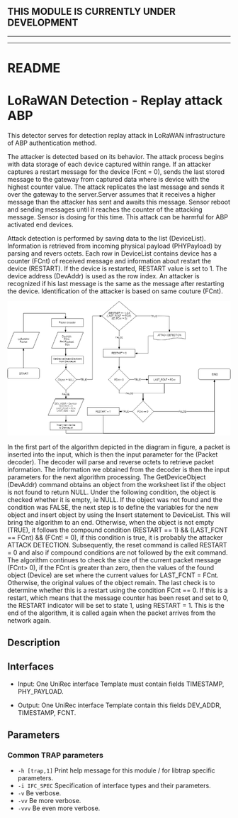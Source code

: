 ## THIS MODULE IS CURRENTLY UNDER DEVELOPMENT
---

---
# README
# LoRaWAN Detection - Replay attack ABP
This detector serves for detection replay attack in LoRaWAN infrastructure of ABP authentication method.

The attacker is detected based on its behavior. The attack process begins with data storage of each device captured within range. If an attacker captures a restart message for the device (Fcnt = 0), sends the last stored message to the gateway from captured data where is device with the highest counter value. The attack replicates the last message and sends it over the gateway to the server.Server assumes that it receives a higher message than the attacker has sent and awaits this message. Sensor reboot and sending messages until it reaches the counter of the attacking message. Sensor is dosing for this time. This attack can be harmful for ABP activated end devices.

Attack detection is performed by saving data to the list (DeviceList). Information is retrieved from incoming physical payload (PHYPayload) by parsing and revers octets. Each row in DeviceList contains device has a counter (FCnt) of received message and information about restart the device (RESTART). If the device is restarted, RESTART value is set to 1. The device address (DevAddr) is used as the row index. An attacker is recognized if his last message is the same as the message after restarting the device. Identification of the attacker is based on same couture (FCnt).

![alt text](https://github.com/gre0071/lora_detector_replay_attack/blob/master/al_replay_attack.png)

In the first part of the algorithm depicted in the diagram in figure, a packet is inserted into the input, which is then the input parameter for the (Packet decoder). The decoder will parse and reverse octets to retrieve packet information. The information we obtained from the decoder is then the input parameters for the next algorithm processing. The GetDeviceObject (DevAddr) command obtains an object from the worksheet list if the object is not found to return NULL. Under the following condition, the object is checked whether it is empty, ie NULL. If the object was not found and the condition was FALSE, the next step is to define the variables for the new object and insert object by using the Insert statement to DeviceList. This will bring the algorithm to an end. Otherwise, when the object is not empty (TRUE), it follows the compound condition (RESTART == 1) && (LAST_FCNT == FCnt) && (FCnt! = 0), if this condition is true, it is probably the attacker ATTACK DETECTION. Subsequently, the reset command is called RESTART = 0 and also if compound conditions are not followed by the exit command. The algorithm continues to check the size of the current packet message (FCnt> 0), if the FCnt is greater than zero, then the values of the found object (Device) are set where the current values for LAST_FCNT = FCnt. Otherwise, the original values of the object remain. The last check is to determine whether this is a restart using the condition FCnt == 0. If this is a restart, which means that the message counter has been reset and set to 0, the RESTART indicator will be set to state 1, using RESTART = 1. This is the end of the algorithm, it is called again when the packet arrives from the network again.



## Description

## Interfaces
- Input: One UniRec interface
Template must contain fields TIMESTAMP, PHY_PAYLOAD.

- Output: One UniRec interface
Template contain this fields DEV_ADDR, TIMESTAMP, FCNT.
  
## Parameters
### Common TRAP parameters
- `-h [trap,1]`      Print help message for this module / for libtrap specific parameters.
- `-i IFC_SPEC`      Specification of interface types and their parameters.
- `-v`               Be verbose.
- `-vv`              Be more verbose.
- `-vvv`             Be even more verbose.
